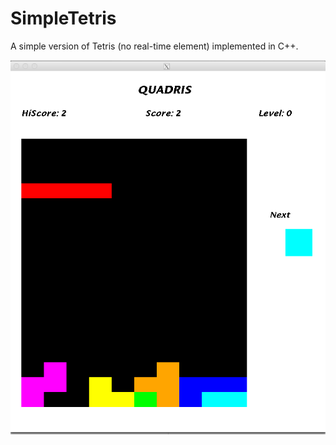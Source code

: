 # SimpleTetris

A simple version of Tetris (no real-time element) implemented in C++.

![screenshot](gameplay.png)
